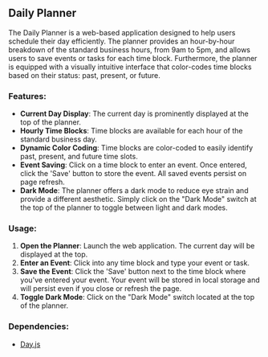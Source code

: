 ## Daily Planner

The Daily Planner is a web-based application designed to help users schedule their day efficiently. The planner provides an hour-by-hour breakdown of the standard business hours, from 9am to 5pm, and allows users to save events or tasks for each time block. Furthermore, the planner is equipped with a visually intuitive interface that color-codes time blocks based on their status: past, present, or future.

### Features:

- **Current Day Display**: The current day is prominently displayed at the top of the planner.
- **Hourly Time Blocks**: Time blocks are available for each hour of the standard business day.
- **Dynamic Color Coding**: Time blocks are color-coded to easily identify past, present, and future time slots.
- **Event Saving**: Click on a time block to enter an event. Once entered, click the 'Save' button to store the event. All saved events persist on page refresh.
- **Dark Mode**: The planner offers a dark mode to reduce eye strain and provide a different aesthetic. Simply click on the "Dark Mode" switch at the top of the planner to toggle between light and dark modes.

### Usage:

1. **Open the Planner**: Launch the web application. The current day will be displayed at the top.
2. **Enter an Event**: Click into any time block and type your event or task.
3. **Save the Event**: Click the 'Save' button next to the time block where you've entered your event. Your event will be stored in local storage and will persist even if you close or refresh the page.
4. **Toggle Dark Mode**: Click on the "Dark Mode" switch located at the top of the planner.

### Dependencies:

- [Day.js](https://day.js.org/)
